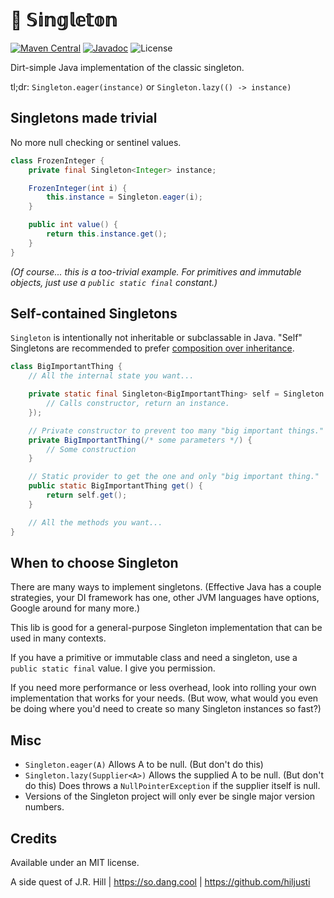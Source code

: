 # 🔂 𝕊𝕚𝕟𝕘𝕝𝕖𝕥𝕠𝕟

[![Maven Central](https://img.shields.io/maven-central/v/so.dang.cool/singleton.svg?label=Maven%20Central)](https://search.maven.org/search?q=g:%22so.dang.cool%22%20AND%20a:%22singleton%22)
[![Javadoc](https://javadoc.io/badge2/so.dang.cool/singleton/javadoc.svg)](https://javadoc.io/doc/so.dang.cool/singleton)
![License](https://img.shields.io/github/license/hiljusti/singleton)

Dirt-simple Java implementation of the classic singleton.

tl;dr: `Singleton.eager(instance)` or `Singleton.lazy(() -> instance)`

## Singletons made trivial

No more null checking or sentinel values.

```java
class FrozenInteger {
    private final Singleton<Integer> instance;

    FrozenInteger(int i) {
        this.instance = Singleton.eager(i);
    }

    public int value() {
        return this.instance.get();
    }
}
```

_(Of course... this is a too-trivial example. For primitives and immutable objects,
just use a `public static final` constant.)_

## Self-contained Singletons

`Singleton` is intentionally not inheritable or subclassable in Java. "Self"
Singletons are recommended to prefer [composition over inheritance][comp].

[comp]: https://en.wikipedia.org/wiki/Composition_over_inheritance

```java
class BigImportantThing {
    // All the internal state you want...

    private static final Singleton<BigImportantThing> self = Singleton.lazy(() -> {
        // Calls constructor, return an instance.
    });

    // Private constructor to prevent too many "big important things."
    private BigImportantThing(/* some parameters */) {
        // Some construction
    }

    // Static provider to get the one and only "big important thing."
    public static BigImportantThing get() {
        return self.get();
    }

    // All the methods you want...
}
```

## When to choose Singleton

There are many ways to implement singletons. (Effective Java has a couple
strategies, your DI framework has one, other JVM languages have options,
Google around for many more.)

This lib is good for a general-purpose Singleton implementation that can be
used in many contexts.

If you have a primitive or immutable class and need a singleton, use a
`public static final` value. I give you permission.

If you need more performance or less overhead, look into rolling your own
implementation that works for your needs. (But wow, what would you even be
doing where you'd need to create so many Singleton instances so fast?)

## Misc

- `Singleton.eager(A)` Allows A to be null. (But don't do this)
- `Singleton.lazy(Supplier<A>)` Allows the supplied A to be null. (But don't do this)
  Does throws a `NullPointerException` if the supplier itself is null.
- Versions of the Singleton project will only ever be single major version numbers.

## Credits

Available under an MIT license.

A side quest of J.R. Hill | https://so.dang.cool | https://github.com/hiljusti
